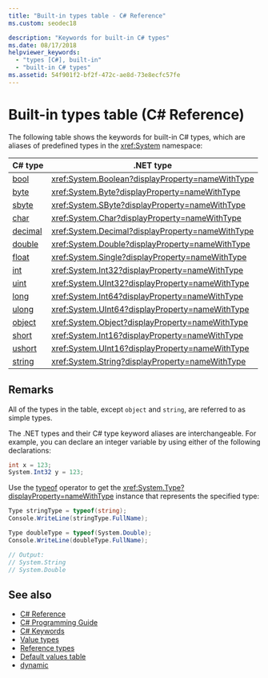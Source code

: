 ```yaml
---
title: "Built-in types table - C# Reference"
ms.custom: seodec18

description: "Keywords for built-in C# types"
ms.date: 08/17/2018
helpviewer_keywords: 
  - "types [C#], built-in"
  - "built-in C# types"
ms.assetid: 54f901f2-bf2f-472c-ae8d-73e8ecfc57fe
---
```

# Built-in types table (C# Reference)

The following table shows the keywords for built-in C# types, which are aliases of predefined types in the <xref:System> namespace:

|C# type|.NET type|  
|--------------|-------------------------|  
|[bool](bool.md)|<xref:System.Boolean?displayProperty=nameWithType>|  
|[byte](../builtin-types/integral-numeric-types.md)|<xref:System.Byte?displayProperty=nameWithType>|  
|[sbyte](../builtin-types/integral-numeric-types.md)|<xref:System.SByte?displayProperty=nameWithType>|  
|[char](char.md)|<xref:System.Char?displayProperty=nameWithType>|  
|[decimal](../builtin-types/floating-point-numeric-types.md)|<xref:System.Decimal?displayProperty=nameWithType>|  
|[double](../builtin-types/floating-point-numeric-types.md)|<xref:System.Double?displayProperty=nameWithType>|  
|[float](../builtin-types/floating-point-numeric-types.md)|<xref:System.Single?displayProperty=nameWithType>|  
|[int](../builtin-types/integral-numeric-types.md)|<xref:System.Int32?displayProperty=nameWithType>|  
|[uint](../builtin-types/integral-numeric-types.md)|<xref:System.UInt32?displayProperty=nameWithType>|  
|[long](../builtin-types/integral-numeric-types.md)|<xref:System.Int64?displayProperty=nameWithType>|  
|[ulong](../builtin-types/integral-numeric-types.md)|<xref:System.UInt64?displayProperty=nameWithType>|  
|[object](object.md)|<xref:System.Object?displayProperty=nameWithType>|  
|[short](../builtin-types/integral-numeric-types.md)|<xref:System.Int16?displayProperty=nameWithType>|  
|[ushort](../builtin-types/integral-numeric-types.md)|<xref:System.UInt16?displayProperty=nameWithType>|  
|[string](string.md)|<xref:System.String?displayProperty=nameWithType>|  
  
## Remarks

All of the types in the table, except `object` and `string`, are referred to as simple types.

The .NET types and their C# type keyword aliases are interchangeable. For example, you can declare an integer variable by using either of the following declarations:

```csharp
int x = 123;
System.Int32 y = 123;
```

Use the [typeof](../operators/type-testing-and-cast.md#typeof-operator) operator to get the <xref:System.Type?displayProperty=nameWithType> instance that represents the specified type:

```csharp
Type stringType = typeof(string);
Console.WriteLine(stringType.FullName);

Type doubleType = typeof(System.Double);
Console.WriteLine(doubleType.FullName);

// Output:
// System.String
// System.Double
```

## See also

- [C# Reference](../index.md)
- [C# Programming Guide](../../programming-guide/index.md)
- [C# Keywords](index.md)
- [Value types](value-types.md)
- [Reference types](reference-types.md)
- [Default values table](default-values-table.md)
- [dynamic](dynamic.md)
